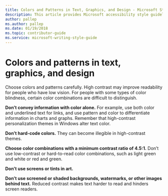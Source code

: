 ```yaml
---
title: Colors and Patterns in Text, Graphics, and Design - Microsoft Style Guide
description: This article provides Microsoft accessibility style guidelines on colors and patterns in text, graphics, and design.
author: pallep
ms.author: pallep
ms.date: 01/19/2018
ms.topic: contributor-guide
ms.service: microsoft-writing-style-guide
---
```


# Colors and patterns in text, graphics, and design

Choose colors and patterns carefully. High contrast may improve
readability for people who have low vision. For people with some types
of color blindness, certain color combinations are difficult to
distinguish. 

**Don’t convey information with color alone.** 
For example, use both color and underlined text for links, and use
pattern and color to differentiate information in charts
and graphs. Remember that high-contrast personalization themes
in Windows alter text color. 

**Don’t hard-code colors.**
They can become illegible in high-contrast themes.

**Choose color combinations with a minimum contrast ratio of 4.5:1.**
Don’t use low-contrast or hard-to-read color combinations, such as light green and white or red and green.

**Don’t use screens or tints in art.**

**Don’t use screened or shaded backgrounds, watermarks, or other images behind text.**
Reduced contrast makes text harder to read and hinders screen readers.
